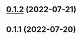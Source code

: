 ## [0.1.2](https://github.com/IngNoob/gitsearch/compare/v0.1.1...v0.1.2) (2022-07-21)



## 0.1.1 (2022-07-20)



